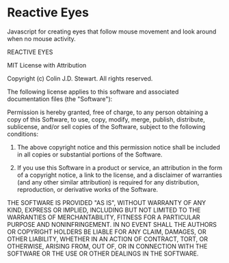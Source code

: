 # Reactive Eyes
Javascript for creating eyes that follow mouse movement and look around when no mouse activity.

REACTIVE EYES

MIT License with Attribution

Copyright (c) Colin J.D. Stewart. All rights reserved.

The following license applies to this software and associated documentation 
files (the "Software"):

Permission is hereby granted, free of charge, to any person obtaining a copy 
of this Software, to use, copy, modify, merge, publish, distribute, sublicense, 
and/or sell copies of the Software, subject to the following conditions:

1. 	The above copyright notice and this permission notice shall be included 
	in all copies or substantial portions of the Software.

2. 	If you use this Software in a product or service, an attribution in the 
	form of a copyright notice, a link to the license, and a disclaimer of 
	warranties (and any other similar attribution) is required for any 
	distribution, reproduction, or derivative works of the Software.

THE SOFTWARE IS PROVIDED "AS IS", WITHOUT WARRANTY OF ANY KIND, EXPRESS OR 
IMPLIED, INCLUDING BUT NOT LIMITED TO THE WARRANTIES OF MERCHANTABILITY,
FITNESS FOR A PARTICULAR PURPOSE AND NONINFRINGEMENT. IN NO EVENT SHALL 
THE AUTHORS OR COPYRIGHT HOLDERS BE LIABLE FOR ANY CLAIM, DAMAGES, OR 
OTHER LIABILITY, WHETHER IN AN ACTION OF CONTRACT, TORT, OR OTHERWISE, 
ARISING FROM, OUT OF, OR IN CONNECTION WITH THE SOFTWARE OR THE USE OR 
OTHER DEALINGS IN THE SOFTWARE.
